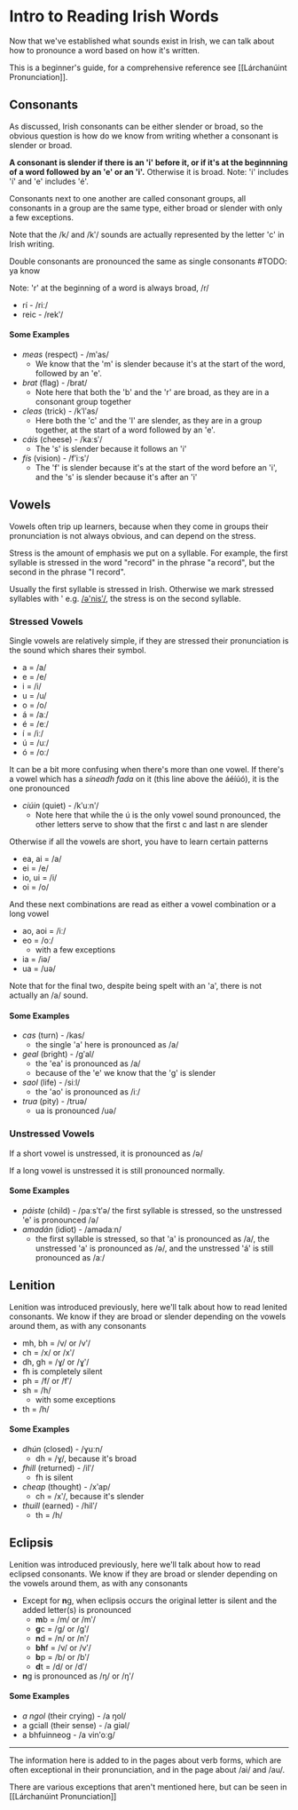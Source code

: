 # Intro to Reading Irish Words
Now that we've established what sounds exist in Irish, we can talk about how to pronounce a word based on how it's written.

This is a beginner's guide, for a comprehensive reference see [[Lárchanúint Pronunciation]].

## Consonants
As discussed, Irish consonants can be either slender or broad, so the obvious question is how do we know from writing whether a consonant is slender or broad.

**A consonant is slender if there is an 'i' before it, or if it's at the beginnning of a word followed by an 'e' or an 'i'.** Otherwise it is broad.
Note: 'i' includes 'í' and 'e' includes 'é'.

Consonants next to one another are called consonant groups, all consonants in a group are the same type, either broad or slender with only a few exceptions.

Note that the /k/ and /kʹ/ sounds are actually represented by the letter 'c' in Irish writing.

Double consonants are pronounced the same as single consonants #TODO: ya know

Note: 'r' at the beginning of a word is always broad, /r/
+ rí - /riː/
+ reic - /rekʹ/

#### Some Examples
+ *meas* (respect) - /mʹas/
	+ We know that the 'm' is slender because it's at the start of the word, followed by an 'e'.
+ *brat* (flag) - /brat/
	+ Note here that both the 'b' and the 'r' are broad, as they are in a consonant group together
+ *cleas* (trick) - /kʹlʹas/
	+ Here both the 'c' and the 'l' are slender, as they are in a group together, at the start of a word followed by an 'e'. 
+ *cáis* (cheese) - /kaːsʹ/
	+ The 's' is slender because it follows an 'i'
+ *fís* (vision) - /fʹiːsʹ/
	+ The 'f' is slender because it's at the start of the word before an 'i', and the 's' is slender because it's after an 'i'

## Vowels
Vowels often trip up learners, because when they come in groups their pronunciation is not always obvious, and can depend on the stress. 

Stress is the amount of emphasis we put on a syllable. For example, the first syllable is stressed in the word "record" in the phrase "a record", but the second in the phrase "I record".

Usually the first syllable is stressed in Irish. Otherwise we mark stressed syllables with ' e.g. [/ə'nisʹ/](https://www.teanglann.ie/CanU/anois.mp3), the stress is on the second syllable. 

### Stressed Vowels
Single vowels are relatively simple, if they are stressed their pronunciation is the sound which shares their symbol.
+ a = /a/
+ e = /e/
+ i = /i/
+ u = /u/
+ o = /o/
+ á = /aː/
+ é = /eː/
+ í = /iː/
+ ú = /uː/
+ ó = /oː/

It can be a bit more confusing when there's more than one vowel.
If there's a vowel which has a *síneadh fada* on it (this line above the áéíúó), it is the one pronounced 
+ *ciúin* (quiet) - /kʹuːnʹ/
	+ Note here that while the ú is the only vowel sound pronounced, the other letters serve to show that the first c and last n are slender

Otherwise if all the vowels are short, you have to learn certain patterns
+ ea, ai = /a/ 
+ ei = /e/
+ io, ui = /i/
+ oi = /o/

And these next combinations are read as either a vowel combination or a long vowel
+ ao, aoi = /iː/
+ eo = /oː/
	+ with a few exceptions
+ ia = /iə/
+ ua = /uə/

Note that for the final two, despite being spelt with an 'a', there is not actually an /a/ sound.

#### Some Examples
+ *cas* (turn) - /kas/
	+ the single 'a' here is pronounced as /a/
+ *geal* (bright) - /gʹal/
	+ the 'ea' is pronounced as /a/
	+ because of the 'e' we know that the 'g'  is slender
+ *saol* (life) - /siːl/
	+ the 'ao' is pronounced as /iː/
+ *trua* (pity) - /truə/
	+ ua is pronounced /uə/

### Unstressed Vowels
If a short vowel is unstressed, it is pronounced as /ə/

If a long vowel is unstressed it is still pronounced normally.

#### Some Examples
+ *páiste* (child) - /paːsʹtʹə/
	the first syllable is stressed, so the unstressed 'e' is pronounced /ə/
+ *amadán* (idiot) - /amədaːn/
	+ the first syllable is stressed, so that 'a' is pronounced as /a/, the unstressed 'a' is pronounced as /ə/, and the unstressed 'á' is still pronounced as /aː/

## Lenition
Lenition was introduced previously, here we'll talk about how to read lenited consonants. We know if they are broad or slender depending  on the vowels around them, as with any consonants
+ mh, bh = /v/ or /vʹ/
+ ch = /x/ or /xʹ/
+ dh, gh = /ɣ/ or /ɣʹ/
+ fh is completely silent
+ ph = /f/ or /fʹ/
+ sh = /h/
	+ with some exceptions
+ th = /h/ 

#### Some Examples
+ *dhún* (closed) - /ɣuːn/
	+ dh = /ɣ/, because it's broad
+ *fhill* (returned) - /ilʹ/
	+ fh is silent
+ *cheap* (thought) - /xʹap/
	+ ch = /xʹ/, because it's slender
+ *thuill* (earned) - /hilʹ/
	+ th = /h/

## Eclipsis
Lenition was introduced previously, here we'll talk about how to read eclipsed consonants. We know if they are broad or slender depending  on the vowels around them, as with any consonants
+ Except for **n**g, when eclipsis occurs the original letter is silent and the added letter(s) is pronounced
	+ **m**b = /m/ or /mʹ/
	+ **g**c = /g/ or /gʹ/
	+ **n**d = /n/ or /nʹ/
	+ **bh**f = /v/ or /vʹ/
	+ **b**p = /b/ or /bʹ/
	+ **d**t = /d/ or /dʹ/
+ **n**g is pronounced as /ŋ/ or /ŋʹ/

#### Some Examples
+ *a ngol* (their crying) - /a ŋol/
+ a gciall (their sense) - /a giəl/
+ a bhfuinneog - /a vinʹoːg/

---

The information here is added to in the pages about verb forms, which are often exceptional in their pronunciation, and in the page about /ai/ and /au/.

There are various exceptions that aren't mentioned here, but can be seen in [[Lárchanúint Pronunciation]]